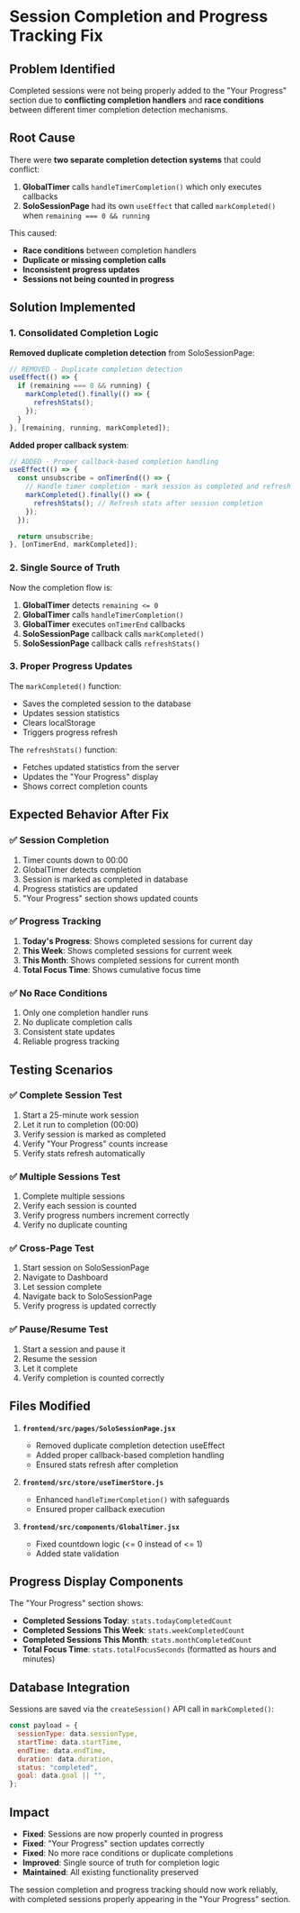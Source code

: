 # Session Completion and Progress Tracking Fix

## Problem Identified

Completed sessions were not being properly added to the "Your Progress" section due to **conflicting completion handlers** and **race conditions** between different timer completion detection mechanisms.

## Root Cause

There were **two separate completion detection systems** that could conflict:

1. **GlobalTimer** calls `handleTimerCompletion()` which only executes callbacks
2. **SoloSessionPage** had its own `useEffect` that called `markCompleted()` when `remaining === 0 && running`

This caused:
- **Race conditions** between completion handlers
- **Duplicate or missing completion calls**
- **Inconsistent progress updates**
- **Sessions not being counted in progress**

## Solution Implemented

### 1. Consolidated Completion Logic

**Removed duplicate completion detection** from SoloSessionPage:
```javascript
// REMOVED - Duplicate completion detection
useEffect(() => {
  if (remaining === 0 && running) {
    markCompleted().finally(() => {
      refreshStats();
    });
  }
}, [remaining, running, markCompleted]);
```

**Added proper callback system**:
```javascript
// ADDED - Proper callback-based completion handling
useEffect(() => {
  const unsubscribe = onTimerEnd(() => {
    // Handle timer completion - mark session as completed and refresh stats
    markCompleted().finally(() => {
      refreshStats(); // Refresh stats after session completion
    });
  });

  return unsubscribe;
}, [onTimerEnd, markCompleted]);
```

### 2. Single Source of Truth

Now the completion flow is:
1. **GlobalTimer** detects `remaining <= 0`
2. **GlobalTimer** calls `handleTimerCompletion()`
3. **GlobalTimer** executes `onTimerEnd` callbacks
4. **SoloSessionPage** callback calls `markCompleted()`
5. **SoloSessionPage** callback calls `refreshStats()`

### 3. Proper Progress Updates

The `markCompleted()` function:
- Saves the completed session to the database
- Updates session statistics
- Clears localStorage
- Triggers progress refresh

The `refreshStats()` function:
- Fetches updated statistics from the server
- Updates the "Your Progress" display
- Shows correct completion counts

## Expected Behavior After Fix

### ✅ Session Completion
1. Timer counts down to 00:00
2. GlobalTimer detects completion
3. Session is marked as completed in database
4. Progress statistics are updated
5. "Your Progress" section shows updated counts

### ✅ Progress Tracking
1. **Today's Progress**: Shows completed sessions for current day
2. **This Week**: Shows completed sessions for current week
3. **This Month**: Shows completed sessions for current month
4. **Total Focus Time**: Shows cumulative focus time

### ✅ No Race Conditions
1. Only one completion handler runs
2. No duplicate completion calls
3. Consistent state updates
4. Reliable progress tracking

## Testing Scenarios

### ✅ Complete Session Test
1. Start a 25-minute work session
2. Let it run to completion (00:00)
3. Verify session is marked as completed
4. Verify "Your Progress" counts increase
5. Verify stats refresh automatically

### ✅ Multiple Sessions Test
1. Complete multiple sessions
2. Verify each session is counted
3. Verify progress numbers increment correctly
4. Verify no duplicate counting

### ✅ Cross-Page Test
1. Start session on SoloSessionPage
2. Navigate to Dashboard
3. Let session complete
4. Navigate back to SoloSessionPage
5. Verify progress is updated correctly

### ✅ Pause/Resume Test
1. Start a session and pause it
2. Resume the session
3. Let it complete
4. Verify completion is counted correctly

## Files Modified

1. **`frontend/src/pages/SoloSessionPage.jsx`**
   - Removed duplicate completion detection useEffect
   - Added proper callback-based completion handling
   - Ensured stats refresh after completion

2. **`frontend/src/store/useTimerStore.js`**
   - Enhanced `handleTimerCompletion()` with safeguards
   - Ensured proper callback execution

3. **`frontend/src/components/GlobalTimer.jsx`**
   - Fixed countdown logic (<= 0 instead of <= 1)
   - Added state validation

## Progress Display Components

The "Your Progress" section shows:
- **Completed Sessions Today**: `stats.todayCompletedCount`
- **Completed Sessions This Week**: `stats.weekCompletedCount`
- **Completed Sessions This Month**: `stats.monthCompletedCount`
- **Total Focus Time**: `stats.totalFocusSeconds` (formatted as hours and minutes)

## Database Integration

Sessions are saved via the `createSession()` API call in `markCompleted()`:
```javascript
const payload = {
  sessionType: data.sessionType,
  startTime: data.startTime,
  endTime: data.endTime,
  duration: data.duration,
  status: "completed",
  goal: data.goal || "",
};
```

## Impact

- **Fixed**: Sessions are now properly counted in progress
- **Fixed**: "Your Progress" section updates correctly
- **Fixed**: No more race conditions or duplicate completions
- **Improved**: Single source of truth for completion logic
- **Maintained**: All existing functionality preserved

The session completion and progress tracking should now work reliably, with completed sessions properly appearing in the "Your Progress" section.

